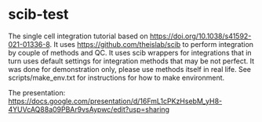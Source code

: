 # scib-test
The single cell integration tutorial based on https://doi.org/10.1038/s41592-021-01336-8.
It uses https://github.com/theislab/scib to perform integration by couple of methods and QC.
It uses scib wrappers for integrations that in turn uses default settings for integration methods that may be not perfect. It was done for demonstration only, please use methods itself in real life.
See scripts/make_env.txt for instructions for how to make environment.

The presentation: https://docs.google.com/presentation/d/16FmL1cPKzHsebM_yH8-4YUVcAQ88a09PBAr9vsAypwc/edit?usp=sharing